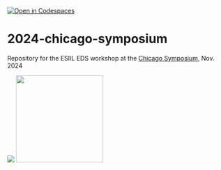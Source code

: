 [![Open in Codespaces](https://classroom.github.com/assets/launch-codespace-2972f46106e565e64193e422d61a12cf1da4916b45550586e14ef0a7c637dd04.svg)](https://classroom.github.com/open-in-codespaces?assignment_repo_id=16429464)
# 2024-chicago-symposium
Repository for the ESIIL EDS workshop at the [Chicago Symposium](https://chicagosymposium.org/), Nov. 2024

<img src="https://chicagosymposium.org/static/symposium/CSSlogo.png"> <img src="https://pbs.twimg.com/profile_images/1537109064093532160/mG03dW9G_400x400.jpg" width="200">

